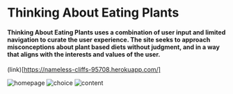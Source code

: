 # Thinking About Eating Plants

#### Thinking About Eating Plants uses a combination of user input and limited navigation to curate the user experience. The site seeks to approach misconceptions about plant based diets without judgment, and in a way that aligns with the interests and values of the user. 

(link)[https://nameless-cliffs-95708.herokuapp.com/]

![homepage](http://www.jonathancallahan.info/media/plants-homepage.png)
![choice](http://www.jonathancallahan.info/media/plants-choice.png)
![content](http://www.jonathancallahan.info/media/plants-content.png)
